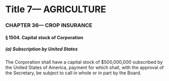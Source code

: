 
# Title 7— AGRICULTURE
### CHAPTER 36— CROP INSURANCE
#### § 1504. Capital stock of Corporation
##### (a) Subscription by United States

The Corporation shall have a capital stock of $500,000,000 subscribed by the United States of America, payment for which shall, with the approval of the Secretary, be subject to call in whole or in part by the Board.
